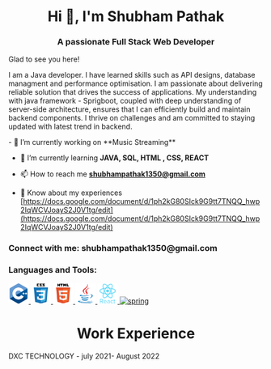 <h1 align="center">Hi 👋, I'm Shubham Pathak</h1>
<h3 align="center">A passionate Full Stack Web Developer</h3>
<p>
Glad to see you here!
</p>
<p>
I am a Java developer. I have learned skills such as API designs, database managment  and performance optimisation.
I am passionate about delivering reliable solution that drives the success of applications. 
My understanding with java framework - Sprigboot, coupled with deep understanding of server-side architecture, ensures that I can efficiently build and maintain backend components.
I thrive on challenges and am committed to staying updated with latest trend in backend. 
</p>
- 🔭 I’m currently working on **Music Streaming**

- 🌱 I’m currently learning **JAVA, SQL, HTML , CSS, REACT**

- 📫 How to reach me **shubhampathak1350@gmail.com**

- 📄 Know about my experiences [https://docs.google.com/document/d/1ph2kG80SIck9G9tt7TNQQ_hwp2IqWCVJoayS2J0V1tg/edit](https://docs.google.com/document/d/1ph2kG80SIck9G9tt7TNQQ_hwp2IqWCVJoayS2J0V1tg/edit)

<h3 align="left">Connect with me: shubhampathak1350@gmail.com</h3>
<p align="left">

</p>

<h3 align="left">Languages and Tools:</h3>
<p align="left"> <a href="https://www.w3schools.com/cpp/" target="_blank" rel="noreferrer"> <img src="https://raw.githubusercontent.com/devicons/devicon/master/icons/cplusplus/cplusplus-original.svg" alt="cplusplus" width="40" height="40"/> </a> <a href="https://www.w3schools.com/css/" target="_blank" rel="noreferrer"> <img src="https://raw.githubusercontent.com/devicons/devicon/master/icons/css3/css3-original-wordmark.svg" alt="css3" width="40" height="40"/> </a> <a href="https://www.w3.org/html/" target="_blank" rel="noreferrer"> <img src="https://raw.githubusercontent.com/devicons/devicon/master/icons/html5/html5-original-wordmark.svg" alt="html5" width="40" height="40"/> </a> <a href="https://www.java.com" target="_blank" rel="noreferrer"> <img src="https://raw.githubusercontent.com/devicons/devicon/master/icons/java/java-original.svg" alt="java" width="40" height="40"/> </a> <a href="https://reactjs.org/" target="_blank" rel="noreferrer"> <img src="https://raw.githubusercontent.com/devicons/devicon/master/icons/react/react-original-wordmark.svg" alt="react" width="40" height="40"/> </a> <a href="https://spring.io/" target="_blank" rel="noreferrer"> <img src="https://www.vectorlogo.zone/logos/springio/springio-icon.svg" alt="spring" width="40" height="40"/> </a> </p>



<h1 align="center">Work Experience</h1>
<p align="left"> DXC TECHNOLOGY - july 2021- August 2022</p>

